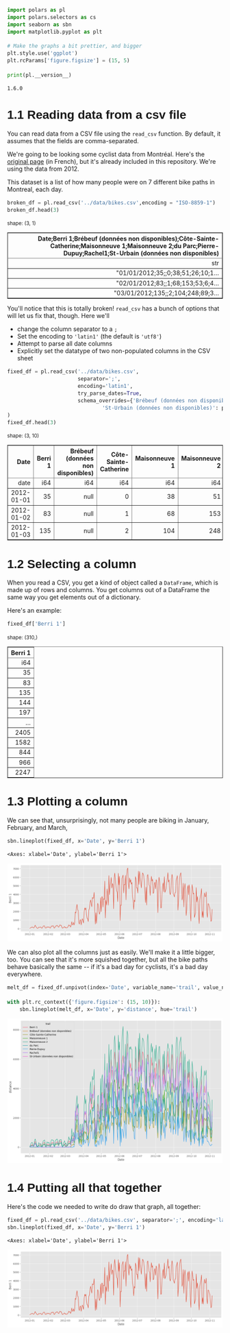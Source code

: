 ``` python
import polars as pl
import polars.selectors as cs
import seaborn as sbn
import matplotlib.pyplot as plt

# Make the graphs a bit prettier, and bigger
plt.style.use('ggplot')
plt.rcParams['figure.figsize'] = (15, 5)

print(pl.__version__)
```

    1.6.0

# 1.1 Reading data from a csv file

You can read data from a CSV file using the `read_csv` function. By
default, it assumes that the fields are comma-separated.

We\'re going to be looking some cyclist data from Montréal. Here\'s the
[original
page](http://donnees.ville.montreal.qc.ca/dataset/velos-comptage) (in
French), but it\'s already included in this repository. We\'re using the
data from 2012.

This dataset is a list of how many people were on 7 different bike paths
in Montreal, each day.

``` python
broken_df = pl.read_csv('../data/bikes.csv',encoding = "ISO-8859-1")
broken_df.head(3)
```

<div><style>
.dataframe > thead > tr,
.dataframe > tbody > tr {
  text-align: right;
  white-space: pre-wrap;
}
</style>
<small>shape: (3, 1)</small><table border="1" class="dataframe"><thead><tr><th>Date;Berri 1;Brébeuf (données non disponibles);Côte-Sainte-Catherine;Maisonneuve 1;Maisonneuve 2;du Parc;Pierre-Dupuy;Rachel1;St-Urbain (données non disponibles)</th></tr><tr><td>str</td></tr></thead><tbody><tr><td>&quot;01/01/2012;35;;0;38;51;26;10;1…</td></tr><tr><td>&quot;02/01/2012;83;;1;68;153;53;6;4…</td></tr><tr><td>&quot;03/01/2012;135;;2;104;248;89;3…</td></tr></tbody></table></div>

You\'ll notice that this is totally broken! `read_csv` has a bunch of
options that will let us fix that, though. Here we\'ll

- change the column separator to a `;`
- Set the encoding to `'latin1'` (the default is `'utf8'`)
- Attempt to parse all date columns
- Explicitly set the datatype of two non-populated columns in the CSV
  sheet

``` python
fixed_df = pl.read_csv('../data/bikes.csv',
                       separator=';',
                       encoding='latin1',
                       try_parse_dates=True,
                       schema_overrides={'Brébeuf (données non disponibles)': pl.Int64,
                               'St-Urbain (données non disponibles)': pl.Int64}
)
fixed_df.head(3)
```

<div><style>
.dataframe > thead > tr,
.dataframe > tbody > tr {
  text-align: right;
  white-space: pre-wrap;
}
</style>
<small>shape: (3, 10)</small><table border="1" class="dataframe"><thead><tr><th>Date</th><th>Berri 1</th><th>Brébeuf (données non disponibles)</th><th>Côte-Sainte-Catherine</th><th>Maisonneuve 1</th><th>Maisonneuve 2</th><th>du Parc</th><th>Pierre-Dupuy</th><th>Rachel1</th><th>St-Urbain (données non disponibles)</th></tr><tr><td>date</td><td>i64</td><td>i64</td><td>i64</td><td>i64</td><td>i64</td><td>i64</td><td>i64</td><td>i64</td><td>i64</td></tr></thead><tbody><tr><td>2012-01-01</td><td>35</td><td>null</td><td>0</td><td>38</td><td>51</td><td>26</td><td>10</td><td>16</td><td>null</td></tr><tr><td>2012-01-02</td><td>83</td><td>null</td><td>1</td><td>68</td><td>153</td><td>53</td><td>6</td><td>43</td><td>null</td></tr><tr><td>2012-01-03</td><td>135</td><td>null</td><td>2</td><td>104</td><td>248</td><td>89</td><td>3</td><td>58</td><td>null</td></tr></tbody></table></div>

# 1.2 Selecting a column

When you read a CSV, you get a kind of object called a `DataFrame`,
which is made up of rows and columns. You get columns out of a DataFrame
the same way you get elements out of a dictionary.

Here\'s an example:

``` python
fixed_df['Berri 1']
```

<div><style>
.dataframe > thead > tr,
.dataframe > tbody > tr {
  text-align: right;
  white-space: pre-wrap;
}
</style>
<small>shape: (310,)</small><table border="1" class="dataframe"><thead><tr><th>Berri 1</th></tr><tr><td>i64</td></tr></thead><tbody><tr><td>35</td></tr><tr><td>83</td></tr><tr><td>135</td></tr><tr><td>144</td></tr><tr><td>197</td></tr><tr><td>&hellip;</td></tr><tr><td>2405</td></tr><tr><td>1582</td></tr><tr><td>844</td></tr><tr><td>966</td></tr><tr><td>2247</td></tr></tbody></table></div>

# 1.3 Plotting a column

We can see that, unsurprisingly, not many people are biking in January,
February, and March,

``` python
sbn.lineplot(fixed_df, x='Date', y='Berri 1')
```

    <Axes: xlabel='Date', ylabel='Berri 1'>

![png](Chapter%201%20-%20Reading%20from%20a%20CSV_files/Chapter%201%20-%20Reading%20from%20a%20CSV_11_1.png)

We can also plot all the columns just as easily. We\'ll make it a little
bigger, too. You can see that it\'s more squished together, but all the
bike paths behave basically the same \-- if it\'s a bad day for
cyclists, it\'s a bad day everywhere.

``` python
melt_df = fixed_df.unpivot(index='Date', variable_name='trail', value_name='distance')

with plt.rc_context({'figure.figsize': (15, 10)}):
    sbn.lineplot(melt_df, x='Date', y='distance', hue='trail')
```

![png](Chapter%201%20-%20Reading%20from%20a%20CSV_files/Chapter%201%20-%20Reading%20from%20a%20CSV_13_0.png)

# 1.4 Putting all that together

Here\'s the code we needed to write do draw that graph, all together:

``` python
fixed_df = pl.read_csv('../data/bikes.csv', separator=';', encoding='latin1', try_parse_dates=True)
sbn.lineplot(fixed_df, x='Date', y='Berri 1')
```

    <Axes: xlabel='Date', ylabel='Berri 1'>

![png](Chapter%201%20-%20Reading%20from%20a%20CSV_files/Chapter%201%20-%20Reading%20from%20a%20CSV_16_1.png)

<style>
    @font-face {
        font-family: "Computer Modern";
        src: url('http://mirrors.ctan.org/fonts/cm-unicode/fonts/otf/cmunss.otf');
    }
    div.cell{
        width:800px;
        margin-left:16% !important;
        margin-right:auto;
    }
    h1 {
        font-family: Helvetica, serif;
    }
    h4{
        margin-top:12px;
        margin-bottom: 3px;
       }
    div.text_cell_render{
        font-family: Computer Modern, "Helvetica Neue", Arial, Helvetica, Geneva, sans-serif;
        line-height: 145%;
        font-size: 130%;
        width:800px;
        margin-left:auto;
        margin-right:auto;
    }
    .CodeMirror{
            font-family: "Source Code Pro", source-code-pro,Consolas, monospace;
    }
    .text_cell_render h5 {
        font-weight: 300;
        font-size: 22pt;
        color: #4057A1;
        font-style: italic;
        margin-bottom: .5em;
        margin-top: 0.5em;
        display: block;
    }
    &#10;    .warning{
        color: rgb( 240, 20, 20 )
        }  
&#10;
&#10;
&#10;
&#10;
